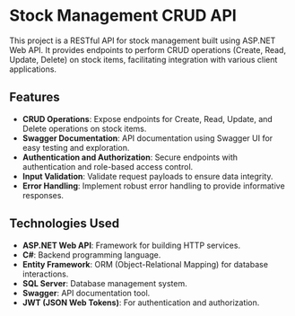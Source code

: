 # Stock Management CRUD API

This project is a RESTful API for stock management built using ASP.NET Web API. It provides endpoints to perform CRUD operations (Create, Read, Update, Delete) on stock items, facilitating integration with various client applications.

## Features

- **CRUD Operations**: Expose endpoints for Create, Read, Update, and Delete operations on stock items.
- **Swagger Documentation**: API documentation using Swagger UI for easy testing and exploration.
- **Authentication and Authorization**: Secure endpoints with authentication and role-based access control.
- **Input Validation**: Validate request payloads to ensure data integrity.
- **Error Handling**: Implement robust error handling to provide informative responses.

## Technologies Used

- **ASP.NET Web API**: Framework for building HTTP services.
- **C#**: Backend programming language.
- **Entity Framework**: ORM (Object-Relational Mapping) for database interactions.
- **SQL Server**: Database management system.
- **Swagger**: API documentation tool.
- **JWT (JSON Web Tokens)**: For authentication and authorization.
